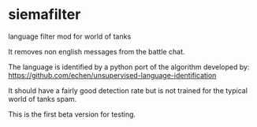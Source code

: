 siemafilter
===========

language filter mod for world of tanks

It removes non english messages from the battle chat.

The language is identified by a python port of the algorithm developed by:
https://github.com/echen/unsupervised-language-identification

It should have a fairly good detection rate but is not trained for the typical
world of tanks spam.

This is the first beta version for testing.
